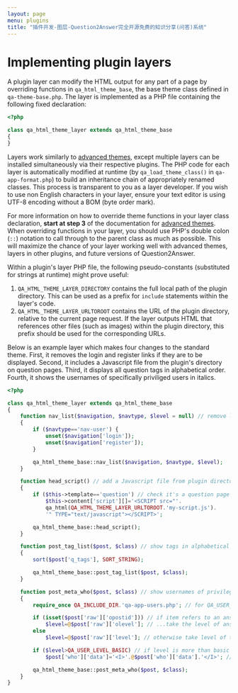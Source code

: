 ```yaml
---
layout: page
menu: plugins
title: "插件开发-图层-Question2Answer完全开源免费的知识分享(问答)系统"
---
```


# Implementing plugin layers

A plugin layer can modify the HTML output for any part of a page by overriding functions in `qa_html_theme_base`, the base theme class defined in `qa-theme-base.php`. The layer is implemented as a PHP file containing the following fixed declaration:

```php
<?php

class qa_html_theme_layer extends qa_html_theme_base
{
}
```

Layers work similarly to [advanced themes](/themes/), except multiple layers can be installed simultaneously via their respective plugins. The PHP code for each layer is automatically modified at runtime (by `qa_load_theme_class()` in `qa-app-format.php`) to build an inheritance chain of appropriately renamed classes. This process is transparent to you as a layer developer. If you wish to use non English characters in your layer, ensure your text editor is using UTF-8 encoding without a BOM (byte order mark).

For more information on how to override theme functions in your layer class declaration, **start at step 3** of the documentation for [advanced themes](/themes/). When overriding functions in your layer, you should use PHP's double colon (`::`) notation to call through to the parent class as much as possible. This will maximize the chance of your layer working well with advanced themes, layers in other plugins, and future versions of Question2Answer.

Within a plugin's layer PHP file, the following pseudo-constants (substituted for strings at runtime) might prove useful:

1. `QA_HTML_THEME_LAYER_DIRECTORY` contains the full local path of the plugin directory. This can be used as a prefix for `include` statements within the layer's code.
2. `QA_HTML_THEME_LAYER_URLTOROOT` contains the URL of the plugin directory, relative to the current page request. If the layer outputs HTML that references other files (such as images) within the plugin directory, this prefix should be used for the corresponding URLs.

Below is an example layer which makes four changes to the standard theme. First, it removes the login and register links if they are to be displayed. Second, it includes a Javascript file from the plugin's directory on question pages. Third, it displays all question tags in alphabetical order. Fourth, it shows the usernames of specifically priviliged users in italics.

```php
<?php

class qa_html_theme_layer extends qa_html_theme_base
{
    function nav_list($navigation, $navtype, $level = null) // remove login and register links
    {
        if ($navtype=='nav-user') {
            unset($navigation['login']);
            unset($navigation['register']);
        }

        qa_html_theme_base::nav_list($navigation, $navtype, $level);
    }

    function head_script() // add a Javascript file from plugin directory
    {
        if ($this->template=='question') // check it's a question page
            $this->content['script'][]='<SCRIPT src="'.
            qa_html(QA_HTML_THEME_LAYER_URLTOROOT.'my-script.js').
            '" TYPE="text/javascript"></SCRIPT>';

        qa_html_theme_base::head_script();
    }

    function post_tag_list($post, $class) // show tags in alphabetical order
    {
        sort($post['q_tags'], SORT_STRING);

        qa_html_theme_base::post_tag_list($post, $class);
    }

    function post_meta_who($post, $class) // show usernames of privileged users in italics
    {
        require_once QA_INCLUDE_DIR.'qa-app-users.php'; // for QA_USER_LEVEL_BASIC constant

        if (isset($post['raw']['opostid'])) // if item refers to an answer or comment...
            $level=@$post['raw']['olevel']; // ...take the level of answer or comment author
        else
            $level=@$post['raw']['level']; // otherwise take level of the question author

        if ($level>QA_USER_LEVEL_BASIC) // if level is more than basic user...
            $post['who']['data']='<I>'.@$post['who']['data'].'</I>'; // ...add italics

        qa_html_theme_base::post_meta_who($post, $class);
    }
}
```
